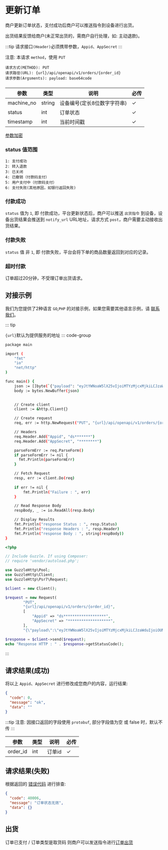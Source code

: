 # 更新订单

商户更新订单状态，支付成功后商户可以推送指令到设备进行出货。

出货结果反馈给商户(未正常出货的，需商户自行处理，如: 主动退款)。


:::tip
请求接口`(Header)`必须携带参数，`Appid`、`AppSecret`
:::

注意: 本请求 `method`，使用 `PUT`

```
请求方式(METHOD): PUT
请求路径(URL): {url}/api/openapi/v1/orders/{order_id}
请求参数(Argsments): payload: base64code
```

### <Badge type="danger" text="Payload" />

| 参数       | 类型   | 说明                        | 必传 |
| ---------- | ------ | --------------------------- | ---- |
| machine_no | string | 设备编号(定长8位数字字符串) | ✓    |
| status     | int    | 订单状态                    | ✓    |
| timestamp  | int    | 当前时间戳                  | ✓    |

[参数加密](access_sign.md)


### status 值范围
```
1: 支付成功
2: 转入退款
3: 已关闭
4: 已撤销（付款码支付）
5: 用户支付中（付款码支付）
6: 支付失败(其他原因，如银行返回失败)
```

### 付款成功

`status` 值为 `1`, 即 付款成功，平台更新状态后，商户可以推送 `出货指令` 到设备，设备出货结果会推送到 `notify_url` URL地址，请求方式 `post`，商户需要主动接收出货结果。

### 付款失败

`status` 值 非 `1`, 即 付款失败，平台会将下单的商品数量返回到对应的记录。

### 超时付款

订单超过20分钟，不受理订单出货请求。


## 对接示例

我们为您提供了2种语言 `GO`,`PHP` 的对接示例，如果您需要其他语言示例，请 [联系我们](support.md)。

::: tip

`{url}`默认为提供服务的地址
::: code-group

```sh [GO]
package main

import (
	"fmt"
	"io"
	"net/http"
)

func main() {
	json := []byte(`{"payload": "eyJtYWNoaW5lX25vIjoiMTYzMjcxMjkiLCJzaWduIjoiOUM4NEZEMUNFMkM3Njg0OUU3Nzc4QUNGMkM1MEZGRjAiLCJzdGF0dXMiOjIsInRpbWVzdGFtcCI6IjE3MTQxMjgzNTgifQ=="}`)
	body := bytes.NewBuffer(json)

	
	// Create client
	client := &http.Client{}

	// Create request
	req, err := http.NewRequest("PUT", "{url}/api/openapi/v1/orders/{order_id}", body)

	// Headers
	req.Header.Add("Appid", "ds*******")
	req.Header.Add("AppSecret", "********")

	parseFormErr := req.ParseForm()
	if parseFormErr != nil {
	  fmt.Println(parseFormErr)    
	}

	// Fetch Request
	resp, err := client.Do(req)
	
	if err != nil {
		fmt.Println("Failure : ", err)
	}

	// Read Response Body
	respBody, _ := io.ReadAll(resp.Body)

	// Display Results
	fmt.Println("response Status : ", resp.Status)
	fmt.Println("response Headers : ", resp.Header)
	fmt.Println("response Body : ", string(respBody))
}
```

```php [PHP]
<?php

// Include Guzzle. If using Composer:
// require 'vendor/autoload.php';

use GuzzleHttp\Pool;
use GuzzleHttp\Client;
use GuzzleHttp\Psr7\Request;

$client = new Client();

$request = new Request(
        "PUT",
        "{url}/api/openapi/v1/orders/{order_id}",
        [
            "Appid" => "ds*******************",
            "AppSecret" => "*******************",
        ],
        "{\"payload\":\"eyJtYWNoaW5lX25vIjoiMTYzMjcxMjkiLCJzaWduIjoiOUM4NEZEMUNFMkM3Njg0OUU3Nzc4QUNGMkM1MEZGRjAiLCJzdGF0dXMiOjIsInRpbWVzdGFtcCI6IjE3MTQxMjgzNTgifQ==\"}");

$response = $client->send($request);
echo "Response HTTP : " . $response->getStatusCode();
```

:::

## 请求结果(成功)

将以上 `Appid`、`AppSecret` 进行修改成您商户的内容，运行结果:

```json
{
  "code": 0,
  "message": "ok",
  "data": ""
}
```

:::tip
注意: 因接口返回的字段使用 ``protobuf``, 部分字段值为空 或 false 时，默认不传
:::

| 参数     | 类型 | 说明   | 必传 |
| -------- | ---- | ------ | ---- |
| order_id | int  | 订单id | ✓    |

## 请求结果(失败)

根据返回的 [错误代码](error_code.md) 进行排查:

```json
{
  "code": 40006,
  "message": "订单状态无效",
  "data": {}
}
```

## 出货

订单已支付 / 订单类型是取货码 则商户可以发送指令进行[订单出货](delivery_put)